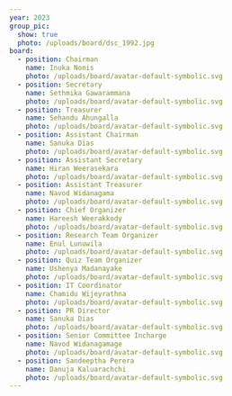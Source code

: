 ```yaml
---
year: 2023
group_pic:
  show: true
  photo: /uploads/board/dsc_1992.jpg
board:
  - position: Chairman
    name: Inuka Nonis
    photo: /uploads/board/avatar-default-symbolic.svg
  - position: Secretary
    name: Sethmika Gawarammana
    photo: /uploads/board/avatar-default-symbolic.svg
  - position: Treasurer
    name: Sehandu Ahungalla
    photo: /uploads/board/avatar-default-symbolic.svg
  - position: Assistant Chairman
    name: Sanuka Dias
    photo: /uploads/board/avatar-default-symbolic.svg
  - position: Assistant Secretary
    name: Hiran Weerasekara
    photo: /uploads/board/avatar-default-symbolic.svg
  - position: Assistant Treasurer
    name: Navod Widanagama
    photo: /uploads/board/avatar-default-symbolic.svg
  - position: Chief Organizer
    name: Hareesh Weerakkody
    photo: /uploads/board/avatar-default-symbolic.svg
  - position: Research Team Organizer
    name: Enul Lunuwila
    photo: /uploads/board/avatar-default-symbolic.svg
  - position: Quiz Team Organizer
    name: Ushenya Madanayake
    photo: /uploads/board/avatar-default-symbolic.svg
  - position: IT Coordinator
    name: Chamidu Wijeyrathna
    photo: /uploads/board/avatar-default-symbolic.svg
  - position: PR Director
    name: Sanuka Dias
    photo: /uploads/board/avatar-default-symbolic.svg
  - position: Senior Committee Incharge
    name: Navod Widanagamage
    photo: /uploads/board/avatar-default-symbolic.svg
  - position: Sandeeptha Perera
    name: Danuja Kaluarachchi
    photo: /uploads/board/avatar-default-symbolic.svg
---
```

